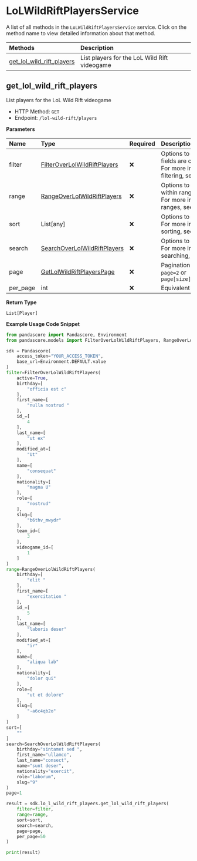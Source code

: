 # LoLWildRiftPlayersService

A list of all methods in the `LoLWildRiftPlayersService` service. Click on the method name to view detailed information about that method.

| Methods                                                 | Description                                  |
| :------------------------------------------------------ | :------------------------------------------- |
| [get_lol_wild_rift_players](#get_lol_wild_rift_players) | List players for the LoL Wild Rift videogame |

## get_lol_wild_rift_players

List players for the LoL Wild Rift videogame

- HTTP Method: `GET`
- Endpoint: `/lol-wild-rift/players`

**Parameters**

| Name     | Type                                                                      | Required | Description                                                                                                                                         |
| :------- | :------------------------------------------------------------------------ | :------- | :-------------------------------------------------------------------------------------------------------------------------------------------------- |
| filter   | [FilterOverLolWildRiftPlayers](../models/FilterOverLolWildRiftPlayers.md) | ❌       | Options to filter results. String fields are case sensitive <br/>For more information on filtering, see [docs](/docs/filtering-and-sorting#filter). |
| range    | [RangeOverLolWildRiftPlayers](../models/RangeOverLolWildRiftPlayers.md)   | ❌       | Options to select results within ranges <br/>For more information on ranges, see [docs](/docs/filtering-and-sorting#range).                         |
| sort     | List[any]                                                                 | ❌       | Options to sort results <br/>For more information on sorting, see [docs](/docs/filtering-and-sorting#sort).                                         |
| search   | [SearchOverLolWildRiftPlayers](../models/SearchOverLolWildRiftPlayers.md) | ❌       | Options to search results <br/>For more information on searching, see [docs](/docs/filtering-and-sorting#search).                                   |
| page     | [GetLolWildRiftPlayersPage](../models/GetLolWildRiftPlayersPage.md)       | ❌       | Pagination in the form of `page=2` or `page[size]=30&page[number]=2`                                                                                |
| per_page | int                                                                       | ❌       | Equivalent to `page[size]`                                                                                                                          |

**Return Type**

`List[Player]`

**Example Usage Code Snippet**

```python
from pandascore import Pandascore, Environment
from pandascore.models import FilterOverLolWildRiftPlayers, RangeOverLolWildRiftPlayers, SearchOverLolWildRiftPlayers

sdk = Pandascore(
    access_token="YOUR_ACCESS_TOKEN",
    base_url=Environment.DEFAULT.value
)
filter=FilterOverLolWildRiftPlayers(
    active=True,
    birthday=[
        "officia est c"
    ],
    first_name=[
        "nulla nostrud "
    ],
    id_=[
        4
    ],
    last_name=[
        "ut ex"
    ],
    modified_at=[
        "Ut"
    ],
    name=[
        "consequat"
    ],
    nationality=[
        "magna U"
    ],
    role=[
        "nostrud"
    ],
    slug=[
        "b6thv_mwydr"
    ],
    team_id=[
        3
    ],
    videogame_id=[
        1
    ]
)
range=RangeOverLolWildRiftPlayers(
    birthday=[
        "elit "
    ],
    first_name=[
        "exercitation "
    ],
    id_=[
        5
    ],
    last_name=[
        "laboris deser"
    ],
    modified_at=[
        "ir"
    ],
    name=[
        "aliqua lab"
    ],
    nationality=[
        "dolor qui"
    ],
    role=[
        "ut et dolore"
    ],
    slug=[
        "-a6c4qb2o"
    ]
)
sort=[
    ""
]
search=SearchOverLolWildRiftPlayers(
    birthday="sintamet sed ",
    first_name="ullamco",
    last_name="consect",
    name="sunt deser",
    nationality="exercit",
    role="laborum",
    slug="9"
)
page=1

result = sdk.lo_l_wild_rift_players.get_lol_wild_rift_players(
    filter=filter,
    range=range,
    sort=sort,
    search=search,
    page=page,
    per_page=50
)

print(result)
```

<!-- This file was generated by liblab | https://liblab.com/ -->
